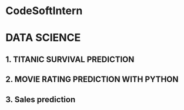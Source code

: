 # CodeSoftIntern
# DATA SCIENCE

## 1. TITANIC SURVIVAL PREDICTION
## 2. MOVIE RATING PREDICTION WITH PYTHON
## 3. Sales prediction
